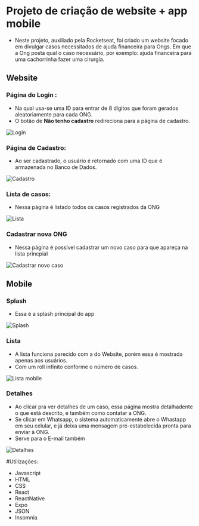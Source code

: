 # Projeto de criação de website + app mobile
- Neste projeto, auxiliado pela Rocketseat, foi criado um website focado em divulgar casos necessitados de ajuda financeira para Ongs. Em que a Ong posta qual o caso necessário, por exemplo: ajuda financeira para uma cachorrinha fazer uma cirurgia.

## Website
### Página do Login :
- Na qual usa-se uma ID para entrar de 8 dígitos que foram gerados aleatoriamente para cada ONG.
- O botão de **Não tenho cadastro** redireciona para a página de cadastro.

![Login](https://github.com/BrunoVarg/be-the-hero/blob/master/Login.png)

### Página de Cadastro:
- Ao ser cadastrado, o usuário é retornado com uma ID que é armazenada no Banco de Dados.

![Cadastro](https://github.com/BrunoVarg/be-the-hero/blob/master/Cadastro.png)

### Lista de casos:

- Nessa página é listado todos os casos registrados da ONG

![Lista](https://github.com/BrunoVarg/be-the-hero/blob/master/Lista.png)

### Cadastrar nova ONG
- Nessa página é possível cadastrar um novo caso para que apareça na lista princpial

![Cadastrar novo caso](https://github.com/BrunoVarg/be-the-hero/blob/master/Cadastrar%20novo%20caso.png)


## Mobile

### Splash

- Essa é a splash principal do app

![Splash](https://github.com/BrunoVarg/be-the-hero/blob/master/Splash.png)

### Lista
- A lista funciona parecido com a do Website, porém essa é mostrada apenas aos usuários.
- Com um roll infinito conforme o número de casos.

![Lista mobile](https://github.com/BrunoVarg/be-the-hero/blob/master/Lista%20(1).png)

### Detalhes
- Ao clicar pra ver detalhes de um caso, essa página mostra detalhadente o que está descrito, e também como contatar a ONG.
- Se clicar em Whatsapp, o sistema automaticamente abre o Whastapp em seu celular, e já deixa uma mensagem pré-estabelecida pronta para enviar à ONG.
- Serve para o E-mail também

![Detalhes](https://github.com/BrunoVarg/be-the-hero/blob/master/Detalhes.png)

#Utilizações:

- Javascript
- HTML
- CSS
- React
- ReactNative
- Expo
- JSON
- Insomnia
